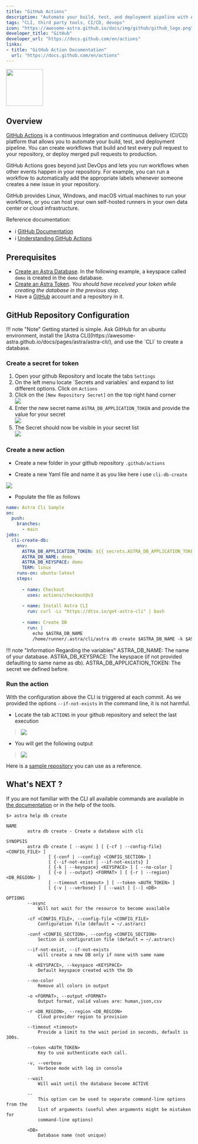 ```yaml
---
title: "GitHub Actions"
description: "Automate your build, test, and deployment pipeline with Astra CLI"
tags: "CLI, third party tools, CI/CD, devops"
icon: "https://awesome-astra.github.io/docs/img/github/github_logo.png"
developer_title: "GitHub"
developer_url: "https://docs.github.com/en/actions"
links:
- title: "GitHub Action Documentation"
  url: "https://docs.github.com/en/actions"
---
```


<div class="nosurface" markdown="1">

<img src="https://awesome-astra.github.io/docs/img/github/github_logo.png" height="100px" />
</div>

## Overview

[GitHub Actions](https://docs.github.com/en/actions)
is a continuous integration and continuous delivery (CI/CD) platform that allows you to automate your build, test, and deployment pipeline. You can create workflows that build and test every pull request to your repository, or deploy merged pull requests to production.

GitHub Actions goes beyond just DevOps and lets you run workflows when other events happen in your repository. For example, you can run a workflow to automatically add the appropriate labels whenever someone creates a new issue in your repository.

GitHub provides Linux, Windows, and macOS virtual machines to run your workflows, or you can host your own self-hosted runners in your own data center or cloud infrastructure.

<div class="nosurface" markdown="1">
Reference documentation:

- ℹ️ [GitHub Documentation](https://docs.github.com/en/actions)
- ℹ️ [Understanding GitHub Actions](https://docs.github.com/en/actions/learn-github-actions/understanding-github-actions)

</div>

## Prerequisites

<ul class="prerequisites">
  <li class="nosurface"><a href="https://awesome-astra.github.io/docs/pages/astra/create-instance/">Create an Astra Database</a>. In the following example, a keyspace called <code>demo</code> is created in the <code>demo</code> database.</li>
  <li class="nosurface"><a href="https://awesome-astra.github.io/docs/pages/astra/create-token/">Create an Astra Token</a>. <em>You should have received your token while creating the database in the previous step.</em></li>
  <li class="nosurface">Have a <a href="https://github.com/">GitHub</a> account and a repository in it.</li>
</ul>


## GitHub Repository Configuration

<admonition markdown="1">
!!! note "Note"
    Getting started is simple. Ask GitHub for an ubuntu environment, install the [Astra CLI](https://awesome-astra.github.io/docs/pages/astra/astra-cli/), and use the `CLI` to create a database.
</admonition>

### Create a secret for token

<ol>
<li>Open your github Repository and locate the tabs <code>Settings</code></li>
<li>On the left menu locate `Secrets and variables` and expand to list different options. Click on <code>Actions</code></li>
<li>Click on the <code>[New Repository Secret]</code> on the top right hand corner<br />
<img src="https://awesome-astra.github.io/docs/img/github/github-actions-01.png" /></li>
<li>Enter the new secret name <code>ASTRA_DB_APPLICATION_TOKEN</code> and provide the value for your secret<br />
<img src="https://awesome-astra.github.io/docs/img/github/github-actions-02.png" /></li>
<li>The Secret should now be visible in your secret list<br />
<img src="https://awesome-astra.github.io/docs/img/github/github-actions-03.png" /></li>
</ol>

### Create a new action

- Create a new folder in your github repository `.github/actions`

- Create a new Yaml file and name it as you like here i use `cli-db-create`

<img src="https://awesome-astra.github.io/docs/img/github/github-actions-04.png" />

- Populate the file as follows

```yaml
name: Astra Cli Sample
on:
  push:
    branches:
      - main
jobs:
  cli-create-db:
    env:
      ASTRA_DB_APPLICATION_TOKEN: ${{ secrets.ASTRA_DB_APPLICATION_TOKEN }}
      ASTRA_DB_NAME: demo
      ASTRA_DB_KEYSPACE: demo
      TERM: linux
    runs-on: ubuntu-latest
    steps:
    
      - name: Checkout
        uses: actions/checkout@v3
      
      - name: Install Astra CLI
        run: curl -Ls "https://dtsx.io/get-astra-cli" | bash
        
      - name: Create DB
        run: |
          echo $ASTRA_DB_NAME
          /home/runner/.astra/cli/astra db create $ASTRA_DB_NAME -k $ASTRA_DB_KEYSPACE --token $ASTRA_DB_APPLICATION_TOKEN --if-not-exists 

```

<admonition markdown="1">
!!! note "Information Regarding the variables"
    ASTRA_DB_NAME: The name of your database. ASTRA_DB_KEYSPACE: The keyspace (if not provided defaulting to same name as db). ASTRA_DB_APPLICATION_TOKEN: The secret we defined before.
</admonition>

### Run the action

With the configuration above the CLI is triggered at each commit. As we provided the options `--if-not-exists` in the command line, it is not harmful.

- Locate the tab `ACTIONS` in your github repository and select the last execution

> <img src="https://awesome-astra.github.io/docs/img/github/github-actions-05.png" />

- You will get the following output

> <img src="https://awesome-astra.github.io/docs/img/github/github-actions-06.png" />

Here is a [sample repository](https://github.com/DataStax-Examples/astra-cli-github-action) you can use as a reference.

## What's NEXT ?


If you are not familiar with the CLI all available commands are available in [the documentation](https://awesome-astra.github.io/docs/pages/astra/astra-cli/) or in the help of the tools.

```
$> astra help db create

NAME
        astra db create - Create a database with cli

SYNOPSIS
        astra db create [ --async ] [ {-cf | --config-file} <CONFIG_FILE> ]
                [ {-conf | --config} <CONFIG_SECTION> ]
                [ {--if-not-exist | --if-not-exists} ]
                [ {-k | --keyspace} <KEYSPACE> ] [ --no-color ]
                [ {-o | --output} <FORMAT> ] [ {-r | --region} <DB_REGION> ]
                [ --timeout <timeout> ] [ --token <AUTH_TOKEN> ]
                [ {-v | --verbose} ] [ --wait ] [--] <DB>

OPTIONS
        --async
            Will not wait for the resource to become available

        -cf <CONFIG_FILE>, --config-file <CONFIG_FILE>
            Configuration file (default = ~/.astrarc)

        -conf <CONFIG_SECTION>, --config <CONFIG_SECTION>
            Section in configuration file (default = ~/.astrarc)

        --if-not-exist, --if-not-exists
            will create a new DB only if none with same name

        -k <KEYSPACE>, --keyspace <KEYSPACE>
            Default keyspace created with the Db

        --no-color
            Remove all colors in output

        -o <FORMAT>, --output <FORMAT>
            Output format, valid values are: human,json,csv

        -r <DB_REGION>, --region <DB_REGION>
            Cloud provider region to provision

        --timeout <timeout>
            Provide a limit to the wait period in seconds, default is 300s.

        --token <AUTH_TOKEN>
            Key to use authenticate each call.

        -v, --verbose
            Verbose mode with log in console

        --wait
            Will wait until the database become ACTIVE

        --
            This option can be used to separate command-line options from the
            list of arguments (useful when arguments might be mistaken for
            command-line options)

        <DB>
            Database name (not unique)
```